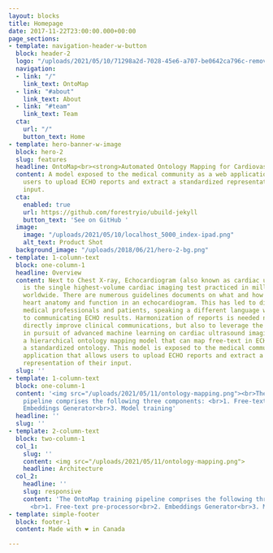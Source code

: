 ```yaml
---
layout: blocks
title: Homepage
date: 2017-11-22T23:00:00.000+00:00
page_sections:
- template: navigation-header-w-button
  block: header-2
  logo: "/uploads/2021/05/10/71298a2d-7028-45e6-a707-be0642ca796c-removebg-preview-1.png"
  navigation:
  - link: "/"
    link_text: OntoMap
  - link: "#about"
    link_text: About
  - link: "#team"
    link_text: Team
  cta:
    url: "/"
    button_text: Home
- template: hero-banner-w-image
  block: hero-2
  slug: features
  headline: OntoMap<br><strong>Automated Ontology Mapping for Cardiovascular Ailments</strong>
  content: A model exposed to the medical community as a web application that allows
    users to upload ECHO reports and extract a standardized representation of their
    input.
  cta:
    enabled: true
    url: https://github.com/forestryio/ubuild-jekyll
    button_text: 'See on GitHub '
  image:
    image: "/uploads/2021/05/10/localhost_5000_index-ipad.png"
    alt_text: Product Shot
  background_image: "/uploads/2018/06/21/hero-2-bg.png"
- template: 1-column-text
  block: one-column-1
  headline: Overview
  content: Next to Chest X-ray, Echocardiogram (also known as cardiac ultrasound)
    is the single highest-volume cardiac imaging test practiced in millions of hospitals
    worldwide. There are numerous guidelines documents on what and how to measure
    heart anatomy and function in an echocardiogram. This has led to different hospitals,
    medical professionals and patients, speaking a different language when it comes
    to communicating ECHO results. Harmonization of reports is needed not just to
    directly improve clinical communications, but also to leverage the ontology labels
    in pursuit of advanced machine learning on cardiac ultrasound imaging. We propose
    a hierarchical ontology mapping model that can map free-text in ECHO reports to
    a standardized ontology. This model is exposed to the medical community as a web
    application that allows users to upload ECHO reports and extract a standardized
    representation of their input.
  slug: ''
- template: 1-column-text
  block: one-column-1
  content: '<img src="/uploads/2021/05/11/ontology-mapping.png"><br>The OntoMap training
    pipeline comprises the following three components: <br>1. Free-text pre-processor<br>2.
    Embeddings Generator<br>3. Model training'
  headline: ''
  slug: ''
- template: 2-column-text
  block: two-column-1
  col_1:
    slug: ''
    content: <img src="/uploads/2021/05/11/ontology-mapping.png">
    headline: Architecture
  col_2:
    headline: ''
    slug: responsive
    content: 'The OntoMap training pipeline comprises the following three components:
      <br>1. Free-text pre-processor<br>2. Embeddings Generator<br>3. Model training'
- template: simple-footer
  block: footer-1
  content: Made with ❤︎ in Canada

---
```

